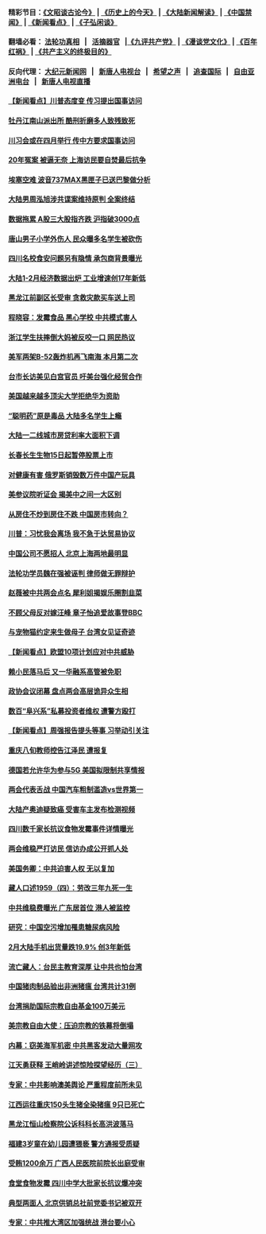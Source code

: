 #### 精彩节目：[《文昭谈古论今》](http://134.209.198.168/wenzhao) | [《历史上的今天》](http://134.209.198.168/today-in-history) | [《大陆新闻解读》](http://134.209.198.168/ntdtv-comedy) | [《中国禁闻》](http://134.209.198.168/ntdtv-news) | [《新闻看点》](http://134.209.198.168/news-insight) | [《子弘闲谈》](http://134.209.198.168/zihongxiantan/) 

 #### 翻墙必看： [法轮功真相](http://134.209.198.168:10000/videos/truth.html) &nbsp;&nbsp;|&nbsp;&nbsp; [活摘器官](http://134.209.198.168:10000/videos/res/Organs/) &nbsp;&nbsp;|[《九评共产党》](http://134.209.198.168:10000/videos/jiuping) | [《漫谈党文化》](http://134.209.198.168:10000/videos/mtdwh) | [《百年红祸》](http://134.209.198.168:10000/videos/bnhh) | [《共产主义的终极目的》](http://134.209.198.168:10000/videos/res/zjmd) 

 #### 反向代理： [大纪元新闻网](http://134.209.198.168:10080/) &nbsp;&nbsp;|&nbsp;&nbsp; [新唐人电视台](http://134.209.198.168:8000/) &nbsp;&nbsp;|&nbsp;&nbsp; [希望之声](http://134.209.198.168:8200/) &nbsp;&nbsp;|&nbsp;&nbsp; [追查国际](http://134.209.198.168:10010/) &nbsp;&nbsp;|&nbsp;&nbsp; [自由亚洲电台](http://134.209.198.168:9800/) &nbsp;&nbsp;|&nbsp;&nbsp; [新唐人电视直播](http://134.209.198.168/) 

#### [【新闻看点】川普态度变 传习提出国事访问](../pages/nsc413/n11113351.md?t=03141536) 

#### [牡丹江南山派出所 酷刑折磨多人致残致死](../pages/nsc413/n11110541.md?t=03141536) 

#### [川习会或在四月举行 传中方要求国事访问](../pages/nsc413/n11113391.md?t=03141536) 

#### [20年冤案 被逼无奈 上海访民要自焚最后抗争](../pages/nsc413/n11113130.md?t=03141536) 


#### [埃塞空难 波音737MAX黑匣子已送巴黎做分析](../pages/nsc413/n11112958.md?t=03141536) 

#### [大陆男周泓旭涉共谍案维持原判 全案终结](../pages/nsc413/n11112757.md?t=03141536) 

#### [数据拖累 A股三大股指齐跌 沪指破3000点](../pages/nsc413/n11112591.md?t=03141536) 

#### [唐山男子小学外伤人 民众曝多名学生被砍伤](../pages/nsc413/n11112777.md?t=03141536) 

#### [四川名校食安问题另有隐情 承包商背景曝光](../pages/nsc413/n11112682.md?t=03141536) 

#### [大陆1-2月经济数据出炉 工业增速创17年新低](../pages/nsc413/n11111951.md?t=03141536) 

#### [黑龙江前副区长受审 贪救灾款买车送上司](../pages/nsc413/n11112454.md?t=03141536) 

#### [程晓容：发霉食品 黑心学校 中共模式害人](../pages/nsc413/n11112112.md?t=03141536) 

#### [浙江学生扶摔倒大妈被反咬一口 网民热议](../pages/nsc413/n11111909.md?t=03141536) 

#### [美军两架B-52轰炸机再飞南海 本月第二次](../pages/nsc413/n11112258.md?t=03141536) 

#### [台市长访美见白宫官员 吁美台强化经贸合作](../pages/nsc413/n11111929.md?t=03141536) 

#### [美国越来越多顶尖大学拒绝华为资助](../pages/nsc413/n11111729.md?t=03141536) 

#### [“聪明药”原是毒品 大陆多名学生上瘾](../pages/nsc413/n11111898.md?t=03141536) 

#### [大陆一二线城市房贷利率大面积下调](../pages/nsc413/n11111846.md?t=03141536) 

#### [长春长生生物15日起暂停股票上市](../pages/nsc413/n11111840.md?t=03141536) 

#### [对健康有害 俄罗斯销毁数万件中国产玩具](../pages/nsc413/n11111612.md?t=03141536) 

#### [美参议院听证会 揭美中之间一大区别](../pages/nsc413/n11111663.md?t=03141536) 

#### [从房住不炒到房住不跌 中国房市转向？](../pages/nsc413/n11111543.md?t=03141536) 

#### [川普：习忧我会离场 我不急于达贸易协议](../pages/nsc413/n11111521.md?t=03141536) 

#### [中国公司不愿招人 北京上海两地最明显](../pages/nsc413/n11111407.md?t=03141536) 

#### [法轮功学员魏在强被诬判 律师做无罪辩护](../pages/nsc413/n11111262.md?t=03141536) 

#### [赵薇被中共两会点名 犀利姐揭娱乐圈割韭菜](../pages/nsc413/n11111084.md?t=03141536) 

#### [不顾父母反对嫁汪峰 章子怡追爱故事登BBC](../pages/nsc413/n11110797.md?t=03141536) 

#### [与宠物猫约定来生做母子 台湾女见证奇迹](../pages/nsc413/n11111194.md?t=03141536) 

#### [【新闻看点】欧盟10项计划应对中共威胁](../pages/nsc413/n11111057.md?t=03141536) 

#### [赖小民落马后 又一华融系高管被免职](../pages/nsc413/n11111315.md?t=03141536) 

#### [政协会议闭幕 盘点两会高层诡异众生相](../pages/nsc413/n11111087.md?t=03141536) 

#### [数百“阜兴系”私募投资者维权 遭警方殴打](../pages/nsc413/n11111160.md?t=03141536) 

#### [【新闻看点】周强报告提头等事 习举动引关注](../pages/nsc413/n11110932.md?t=03141536) 

#### [重庆八旬教师控告江泽民 遭报复](../pages/nsc413/n11110799.md?t=03141536) 

#### [德国若允许华为参与5G 美国拟限制共享情报](../pages/nsc413/n11111029.md?t=03141536) 

#### [两会代表舌战 中国汽车粗制滥造vs世界第一](../pages/nsc413/n11111149.md?t=03141536) 

#### [大陆产奥迪疑致癌 受害车主发布检测视频](../pages/nsc413/n11110857.md?t=03141536) 

#### [四川数千家长抗议食物发霉事件详情曝光](../pages/nsc413/n11111054.md?t=03141536) 

#### [两会维稳严打访民 信访办成公开抓人处](../pages/nsc413/n11110959.md?t=03141536) 

#### [美国务卿：中共迫害人权 无以复加](../pages/nsc413/n11110966.md?t=03141536) 

#### [藏人口述1959（四）：劳改三年九死一生](../pages/nsc413/n11111017.md?t=03141536) 

#### [中共维稳费曝光 广东居首位 港人被监控](../pages/nsc413/n11110803.md?t=03141536) 

#### [研究：中国空污增加罹患糖尿病风险](../pages/nsc413/n11110944.md?t=03141536) 

#### [2月大陆手机出货量跌19.9% 创3年新低](../pages/nsc413/n11110475.md?t=03141536) 

#### [流亡藏人：台民主教育深厚 让中共也怕台湾](../pages/nsc413/n11110589.md?t=03141536) 

#### [中国猪肉制品验出非洲猪瘟 台湾共计31例](../pages/nsc413/n11110830.md?t=03141536) 

#### [台湾捐助国际宗教自由基金100万美元](../pages/nsc413/n11110740.md?t=03141536) 

#### [美宗教自由大使：压迫宗教的铁幕将倒塌](../pages/nsc413/n11110495.md?t=03141536) 

#### [内幕：窃美海军机密 中共黑客发动大量网攻](../pages/nsc413/n11110402.md?t=03141536) 

#### [江天勇获释 王峭岭讲述惊险探望经历（三）](../pages/nsc413/n11110397.md?t=03141536) 

#### [专家：中共影响澳美舆论 严重程度前所未见](../pages/nsc413/n11104678.md?t=03141536) 


#### [江西运往重庆150头生猪全染猪瘟 9只已死亡](../pages/nsc413/n11109987.md?t=03141536) 

#### [黑龙江恒山检察院公诉科科长高洪波落马](../pages/nsc413/n11108278.md?t=03141536) 

#### [福建3岁童在幼儿园遭猥亵 警方通报受质疑](../pages/nsc413/n11109887.md?t=03141536) 

#### [受贿1200余万 广西人民医院前院长出庭受审](../pages/nsc413/n11109877.md?t=03141536) 

#### [食堂食物发霉 四川中学大批家长抗议爆冲突](../pages/nsc413/n11109714.md?t=03141536) 

#### [典型两面人 北京供销总社前党委书记被双开](../pages/nsc413/n11109450.md?t=03141536) 

#### [专家：中共推大湾区加强统战 港台要小心](../pages/nsc413/n11108149.md?t=03141536) 

